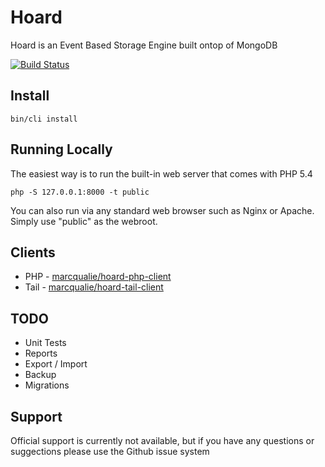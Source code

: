 # Hoard

Hoard is an Event Based Storage Engine built ontop of MongoDB

[![Build Status](https://travis-ci.org/marcqualie/hoard.png?branch=master)](https://travis-ci.org/marcqualie/hoard)


## Install

    bin/cli install


## Running Locally

The easiest way is to run the built-in web server that comes with PHP 5.4

    php -S 127.0.0.1:8000 -t public

You can also run via any standard web browser such as Nginx or Apache. Simply use "public" as the webroot.


## Clients

- PHP - [marcqualie/hoard-php-client](https://github.com/marcqualie/hoard-php-client)
- Tail - [marcqualie/hoard-tail-client](https://github.com/marcqualie/hoard-tail-client)


## TODO

- Unit Tests
- Reports
- Export / Import
- Backup
- Migrations


## Support

Official support is currently not available, but if you have any questions or suggections please use the Github issue system
